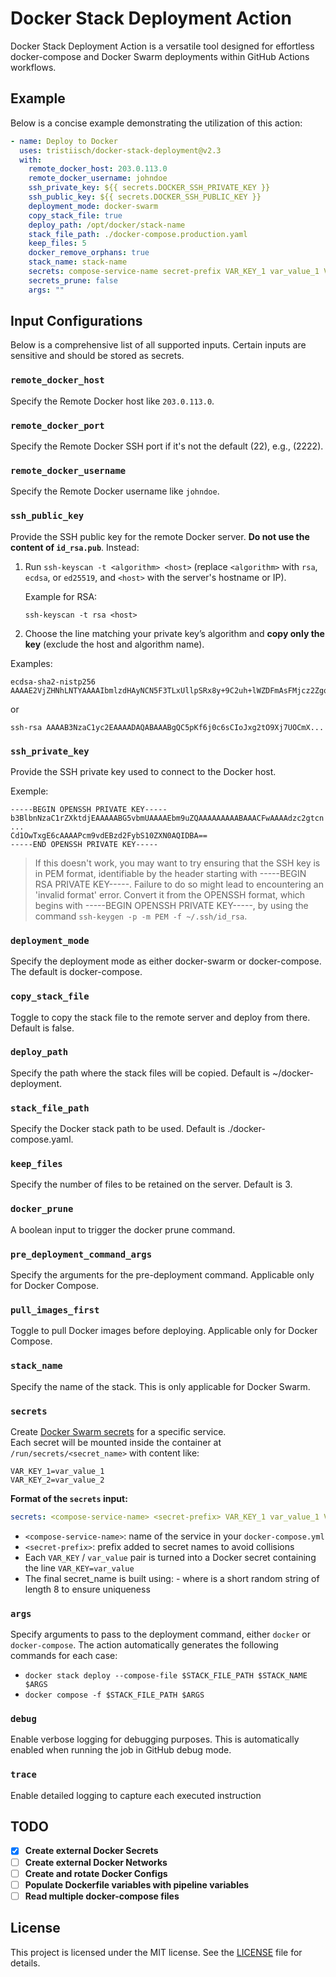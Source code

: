 # Docker Stack Deployment Action

Docker Stack Deployment Action is a versatile tool designed for effortless docker-compose and Docker Swarm deployments within GitHub Actions workflows.

## Example

Below is a concise example demonstrating the utilization of this action:

```yaml
- name: Deploy to Docker
  uses: tristiisch/docker-stack-deployment@v2.3
  with:
    remote_docker_host: 203.0.113.0
    remote_docker_username: johndoe
    ssh_private_key: ${{ secrets.DOCKER_SSH_PRIVATE_KEY }}
    ssh_public_key: ${{ secrets.DOCKER_SSH_PUBLIC_KEY }}
    deployment_mode: docker-swarm
    copy_stack_file: true
    deploy_path: /opt/docker/stack-name
    stack_file_path: ./docker-compose.production.yaml
    keep_files: 5
    docker_remove_orphans: true
    stack_name: stack-name
    secrets: compose-service-name secret-prefix VAR_KEY_1 var_value_1 VAR_KEY_2 var_value_2
    secrets_prune: false
    args: ""
```

## Input Configurations

Below is a comprehensive list of all supported inputs. Certain inputs are sensitive and should be stored as secrets.

### `remote_docker_host`

Specify the Remote Docker host like `203.0.113.0`.

### `remote_docker_port`

Specify the Remote Docker SSH port if it's not the default (22), e.g., (2222).

### `remote_docker_username`

Specify the Remote Docker username like `johndoe`.

### `ssh_public_key`

Provide the SSH public key for the remote Docker server. **Do not use the content of `id_rsa.pub`**. Instead:

1. Run `ssh-keyscan -t <algorithm> <host>` (replace `<algorithm>` with `rsa`, `ecdsa`, or `ed25519`, and `<host>` with the server's hostname or IP).
   
   Example for RSA:
   ```
   ssh-keyscan -t rsa <host>
   ```

2. Choose the line matching your private key’s algorithm and **copy only the key** (exclude the host and algorithm name).

Examples:
```
ecdsa-sha2-nistp256 AAAAE2VjZHNhLNTYAAAAIbmlzdHAyNCN5F3TLxUllpSRx8y+9C2uh+lWZDFmAsFMjcz2Zgq4d5F+oGicGaRk=
```
or
```
ssh-rsa AAAAB3NzaC1yc2EAAAADAQABAAABgQC5pKf6j0c6sCIoJxg2tO9Xj7UOCmX...
```

### `ssh_private_key`

Provide the SSH private key used to connect to the Docker host.

Exemple:
```
-----BEGIN OPENSSH PRIVATE KEY-----
b3BlbnNzaC1rZXktdjEAAAAABG5vbmUAAAAEbm9uZQAAAAAAAAABAAACFwAAAAdzc2gtcn
...
Cd1OwTxgE6cAAAAPcm9vdEBzd2FybS10ZXN0AQIDBA==
-----END OPENSSH PRIVATE KEY-----
```
> If this doesn't work, you may want to try ensuring that the SSH key is in PEM format, identifiable by the header starting with -----BEGIN RSA PRIVATE KEY-----. Failure to do so might lead to encountering an 'invalid format' error. Convert it from the OPENSSH format, which begins with -----BEGIN OPENSSH PRIVATE KEY-----, by using the command `ssh-keygen -p -m PEM -f ~/.ssh/id_rsa`.

### `deployment_mode`

Specify the deployment mode as either docker-swarm or docker-compose. The default is docker-compose.

### `copy_stack_file`

Toggle to copy the stack file to the remote server and deploy from there. Default is false.

### `deploy_path`

Specify the path where the stack files will be copied. Default is ~/docker-deployment.

### `stack_file_path`

Specify the Docker stack path to be used. Default is ./docker-compose.yaml.

### `keep_files`

Specify the number of files to be retained on the server. Default is 3.

### `docker_prune`

A boolean input to trigger the docker prune command.

### `pre_deployment_command_args`

Specify the arguments for the pre-deployment command. Applicable only for Docker Compose.

### `pull_images_first`

Toggle to pull Docker images before deploying. Applicable only for Docker Compose.

### `stack_name`

Specify the name of the stack. This is only applicable for Docker Swarm.

### `secrets`

Create [Docker Swarm secrets](https://docs.docker.com/compose/how-tos/use-secrets/) for a specific service.  
Each secret will be mounted inside the container at `/run/secrets/<secret_name>` with content like:

```
VAR_KEY_1=var_value_1
VAR_KEY_2=var_value_2
```

**Format of the `secrets` input:**

```yaml
secrets: <compose-service-name> <secret-prefix> VAR_KEY_1 var_value_1 VAR_KEY_2 var_value_2 ...
```

- `<compose-service-name>`: name of the service in your `docker-compose.yml`
- `<secret-prefix>`: prefix added to secret names to avoid collisions
- Each `VAR_KEY` / `var_value` pair is turned into a Docker secret containing the line `VAR_KEY=var_value`
- The final secret_name is built using:
<secret-prefix>-<random> where <random> is a short random string of length 8 to ensure uniqueness

### `args`

Specify arguments to pass to the deployment command, either `docker` or `docker-compose`. The action automatically generates the following commands for each case:
- `docker stack deploy --compose-file $STACK_FILE_PATH $STACK_NAME $ARGS`
- `docker compose -f $STACK_FILE_PATH $ARGS`

### `debug`

Enable verbose logging for debugging purposes. This is automatically enabled when running the job in GitHub debug mode.

### `trace`

Enable detailed logging to capture each executed instruction

## TODO

- [x] **Create external Docker Secrets**  
- [ ] **Create external Docker Networks**  
- [ ] **Create and rotate Docker Configs**
- [ ] **Populate Dockerfile variables with pipeline variables**
- [ ] **Read multiple docker-compose files**

## License

This project is licensed under the MIT license. See the [LICENSE](LICENSE) file for details.
